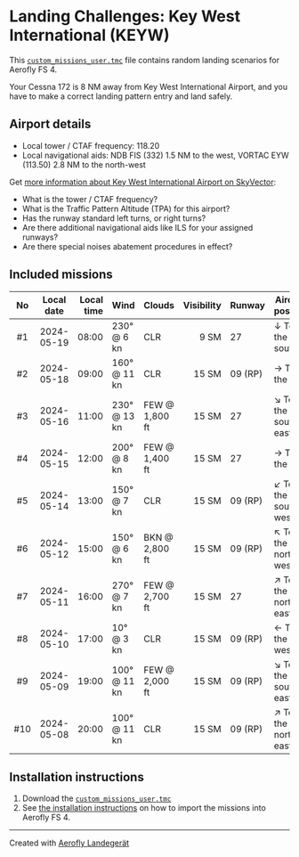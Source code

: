 # Landing Challenges: Key West International (KEYW)

This [`custom_missions_user.tmc`](./custom_missions_user.tmc) file contains random landing scenarios for Aerofly FS 4.

Your Cessna 172 is 8 NM away from Key West International Airport, and you have to make a correct landing pattern entry and land safely.

## Airport details

- Local tower / CTAF frequency: 118.20
- Local navigational aids: NDB FIS (332) 1.5 NM to the west, VORTAC EYW (113.50) 2.8 NM to the north-west

Get [more information about Key West International Airport on SkyVector](https://skyvector.com/airport/KEYW):

- What is the tower / CTAF frequency?
- What is the Traffic Pattern Altitude (TPA) for this airport?
- Has the runway standard left turns, or right turns?
- Are there additional navigational aids like ILS for your assigned runways?
- Are there special noises abatement procedures in effect?

## Included missions

| No  | Local date | Local time | Wind         | Clouds          | Visibility | Runway  | Aircraft position   |
| :-: | ---------- | ---------: | ------------ | --------------- | ---------: | ------- | ------------------- |
| #1  | 2024-05-19 |      08:00 | 230° @  6 kn | CLR             |       9 SM | 27      | ↓ To the south      |
| #2  | 2024-05-18 |      09:00 | 160° @ 11 kn | CLR             |      15 SM | 09 (RP) | → To the east       |
| #3  | 2024-05-16 |      11:00 | 230° @ 13 kn | FEW @  1,800 ft |      15 SM | 27      | ↘ To the south-east |
| #4  | 2024-05-15 |      12:00 | 200° @  8 kn | FEW @  1,400 ft |      15 SM | 27      | → To the east       |
| #5  | 2024-05-14 |      13:00 | 150° @  7 kn | CLR             |      15 SM | 09 (RP) | ↙ To the south-west |
| #6  | 2024-05-12 |      15:00 | 150° @  6 kn | BKN @  2,800 ft |      15 SM | 09 (RP) | ↖ To the north-west |
| #7  | 2024-05-11 |      16:00 | 270° @  7 kn | FEW @  2,700 ft |      15 SM | 27      | ↗ To the north-east |
| #8  | 2024-05-10 |      17:00 |  10° @  3 kn | CLR             |      15 SM | 09 (RP) | ← To the west       |
| #9  | 2024-05-09 |      19:00 | 100° @ 11 kn | FEW @  2,000 ft |      15 SM | 09 (RP) | ↘ To the south-east |
| #10 | 2024-05-08 |      20:00 | 100° @ 11 kn | CLR             |      15 SM | 09 (RP) | ↗ To the north-east |

## Installation instructions

1. Download the [`custom_missions_user.tmc`](./custom_missions_user.tmc)
2. See [the installation instructions](https://fboes.github.io/aerofly-missions/docs/generic-installation.html) on how to import the missions into Aerofly FS 4.

---

Created with [Aerofly Landegerät](https://github.com/fboes/aerofly-patterns)
